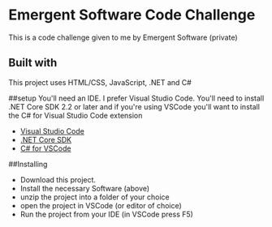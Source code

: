 # Emergent Software Code Challenge
This is a code challenge given to me by Emergent Software (private)

## Built with 
This project uses HTML/CSS, JavaScript, .NET and C#

##setup
You'll need an IDE. I prefer Visual Studio Code.
You'll need to install .NET Core SDK 2.2 or later
and if you're using VSCode you'll want to install the C# for Visual Studio Code extension

* [Visual Studio Code](https://code.visualstudio.com/download)
* [.NET Core SDK](https://dotnet.microsoft.com/download/archives)
* [C# for VSCode](https://marketplace.visualstudio.com/items?itemName=ms-vscode.csharp)

##Installing
* Download this project.
* Install the necessary Software (above)
* unzip the project into a folder of your choice
* open the project in VSCode (or editor of choice)
* Run the project from your IDE (in VSCode press F5)